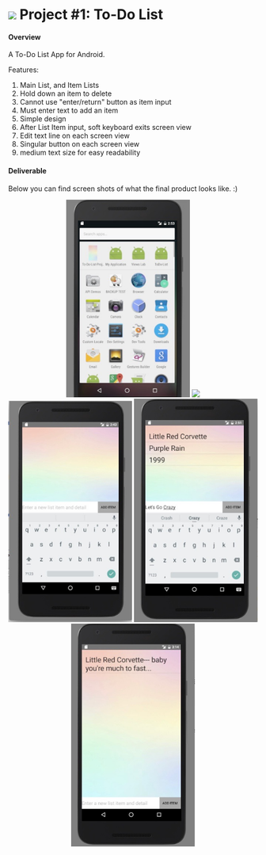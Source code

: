 # ![](https://ga-dash.s3.amazonaws.com/production/assets/logo-9f88ae6c9c3871690e33280fcf557f33.png) Project #1: To-Do List

#### Overview

A To-Do List App for Android. 

Features: 

1. Main List, and Item Lists
2. Hold down an item to delete
3. Cannot use "enter/return" button as item input
4. Must enter text to add an item
5. Simple design
6. After List Item input, soft keyboard exits screen view
7. Edit text line on each screen view
8. Singular button on each screen view
9. medium text size for easy readability

#### Deliverable

Below you can find screen shots of what the final product looks like. :)

<p align="center">
  <img src="Screenshots/Screen%20Shot%201.jpg?raw=true" width="250">
  <img src="Screenshots/Screen%20Shot%202.jpg?raw=true>
  <img src="Screenshots/Screen%20Shot%203jpg.jpg?raw=true" width="250">
  <img src="Screenshots/Screen%20Shot%204.jpg?raw=true" width="250">
   <img src="Screenshots/Screen%20Shot%205.jpg?raw=true" width="250">
  <img src="Screenshots/Screen%20Shot%206.jpg?raw=true" width="250">
</p>


